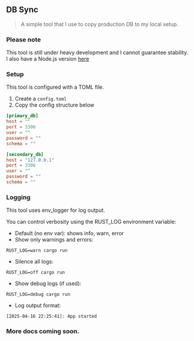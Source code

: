 ## DB Sync
> A simple tool that I use to copy production DB to my local setup.

### Please note 
This tool is still under heavy development and I cannot guarantee stability.  
I also have a Node.js version [here](https://github.com/StanleyWorks/db_mirror_node)

### Setup 
This tool is configured with a TOML file.

1. Create a `config.toml`
2. Copy the config structure below

```toml
[primary_db]
host = ""
port = 3306
user = ""
password = ""
schema = ""

[secondary_db]
host = "127.0.0.1"
port = 3306
user = ""
password = ""
schema = ""
```

### Logging

This tool uses env_logger for log output.

You can control verbosity using the RUST_LOG environment variable:

- Default (no env var): shows info, warn, error
- Show only warnings and errors:
```shell
RUST_LOG=warn cargo run
```
- Silence all logs:
```shell
RUST_LOG=off cargo run
```
- Show debug logs (if used):
```shell
RUST_LOG=debug cargo run
```
- Log output format:
```log
[2025-04-16 22:25:41]: App started
````
### More docs coming soon.
